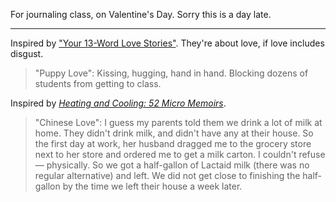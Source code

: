 For journaling class, on Valentine's Day. Sorry this is a day late. 

---

Inspired by ["Your 13-Word Love Stories"][1]. They're about love, if love includes disgust.

> "Puppy Love": Kissing, hugging, hand in hand. Blocking dozens of students from getting to class.

Inspired by [*Heating and Cooling: 52 Micro Memoirs*][2].

> "Chinese Love": I guess my parents told them we drink a lot of milk at home. They didn't drink milk, and didn't have any at their house. So the first day at work, her husband dragged me to the grocery store next to her store and ordered me to get a milk carton. I couldn't refuse&mdash; physically. So we got a half-gallon of Lactaid milk (there was no regular alternative) and left. We did not get close to finishing the half-gallon by the time we left their house a week later.

[1]: https://www.nytimes.com/2017/11/10/style/modern-love-13-word-stories.html
[2]: https://www.amazon.com/Heating-Cooling-Micro-Memoirs-Beth-Fennelly/dp/0393609472